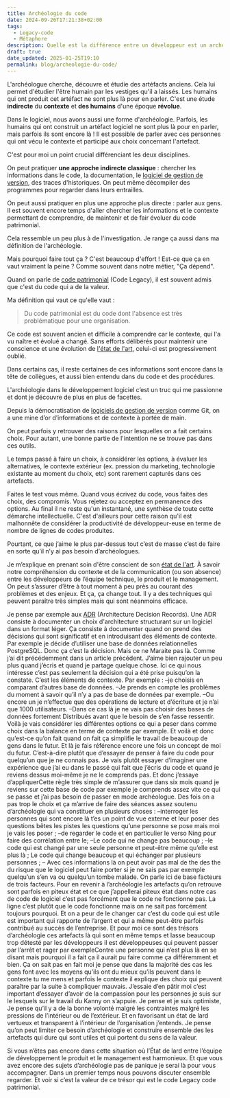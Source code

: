 ```yaml
---
title: Archéologie du code
date: 2024-09-26T17:21:38+02:00
tags:
  - Legacy-code
  - Métaphore
description: Quelle est la différence entre un développeur est un archéologue ?
draft: true
date_updated: 2025-01-25T19:10
permalink: blog/archeologie-du-code/
---
```


L'archéologue cherche, découvre et étudie des artéfacts anciens.
Cela lui permet d'étudier l'être humain par les vestiges qu'il a laissés.
Les humains qui ont produit cet artéfact ne sont plus là pour en parler.
C'est une étude **indirecte** du **contexte** et **des humains** d'une époque **révolue**.

Dans le logiciel, nous avons aussi une forme d'archéologie. 
Parfois, les humains qui ont construit un artéfact logiciel ne sont plus là pour en parler, mais parfois ils sont encore là !
Il est possible de parler avec ces personnes qui ont vécu le contexte et participé aux choix concernant l'artefact.

C'est pour moi un point crucial différenciant les deux disciplines.

On peut pratiquer **une approche indirecte classique** : chercher les informations dans le code, la documentation, le [logiciel de gestion de version](/glossaire/logiciel-de-gestion-de-version), des traces d'historiques. On peut même décompiler des programmes pour regarder dans leurs entrailles.

On peut aussi pratiquer en plus une approche plus directe : parler aux gens.
Il est souvent encore temps d'aller chercher les informations et le contexte permettant de comprendre, de maintenir et de fair évoluer du code patrimonial.

Cela ressemble un peu plus à de l'investigation. Je range ça aussi dans ma définition de l'archéologie.

Mais pourquoi faire tout ça ?
C'est beaucoup d'effort ! 
Est-ce que ça en vaut vraiment la peine ?
Comme souvent dans notre métier, "Ça dépend".

Quand on parle de [code patrimonial](/glossaire/code-patrimonial) (Code Legacy), il est souvent admis que c'est du code qui a de la valeur.

Ma définition qui vaut ce qu'elle vaut : 

> Du code patrimonial est du code dont l'absence est très problématique pour une organisation.

Ce code est souvent ancien et difficile à comprendre car le contexte, qui l'a vu naître et évolué a changé. Sans efforts délibérés pour maintenir une conscience et une évolution de [l'état de l'art](/glossaire/etat-de-l-art-d-une-equipe), celui-ci est progressivement oublié.

Dans certains cas, il reste certaines de ces informations sont encore dans la tête de collègues, et aussi bien entendu dans du code et des procédures.

L'archéologie dans le développement logiciel c’est un truc qui me passionne et dont je découvre de plus en plus de facettes.

Depuis la démocratisation de [logiciels de gestion de version](glossaire/logiciel-de-gestion-de-version) comme Git, on a une mine d’or d’informations et de contexte à portée de main.

On peut parfois y retrouver des raisons pour lesquelles on a fait certains choix.
Pour autant, une bonne partie de l'intention ne se trouve pas dans ces outils.

Le temps passé à faire un choix, à considérer les options, à évaluer les alternatives, le contexte extérieur (ex. pression du marketing, technologie existante au moment du choix, etc) sont rarement capturés dans ces artefacts.

Faites le test vous même. 
Quand vous écrivez du code, vous faites des choix, des compromis. 
Vous rejetez ou acceptez en permanence des options. 
Au final il ne reste qu'un instantané, 
une synthèse de toute cette démarche intellectuelle. 
C'est d'ailleurs pour cette raison 
qu'il est malhonnête de considérer la productivité de développeur-euse 
en terme de nombre de lignes de codes produites.

Pourtant, ce que j’aime le plus par-dessus tout c’est de masse c’est de faire en sorte qu’il n’y ai pas besoin d’archéologues.







Je m’explique en prenant soin d'être conscient de son [état de l'art](/glossaire/etat-de-l-art-d-une-equipe). 
À savoir notre compréhension du contexte et de la communication (ou son absence) entre les développeurs de l’équipe technique, le produit et le management.
On peut s’assurer d’être à tout moment à peu près au courant des problèmes et des enjeux.
Et ça, ça change tout.
Il y a des techniques qui peuvent paraître très simples
mais qui sont néanmoins efficace. 

Je pense par exemple aux [ADR](/glossaire/adr) (Architecture Decision Records).
Une ADR consiste à documenter un choix d'architecture structurant sur un logiciel dans un format léger. 
Ça consiste à documenter quand on prend des décisions qui sont significatif et en introduisant des éléments de contexte. 
Par exemple je décide d’utiliser une base de données relationnelles PostgreSQL. Donc ça c’est la décision. Mais ce ne Maraite pas là. Comme j’ai dit précédemment dans un article précédent. J’aime bien rajouter un peu plus quand j’écris et quand je partage quelque chose.
Ici ce qui nous intéresse c’est pas seulement la décision qui a été prise puisqu’on la constate. C’est les éléments de contexte. Par exemple :
–je choisis en comparant d’autres base de données.
–Je prends en compte les problèmes du moment à savoir qu’il n’y a pas de base de données par exemple.
–Ou encore un je n’effectue que des opérations de lecture et d’écriture et je n’ai que 1000 utilisateurs.
–Dans ce cas là je ne vais pas choisir des bases de données fortement Distribués avant que le besoin de s’en fasse ressentir.
Voilà je vais considérer les différentes options ce qui a peser dans comme choix dans la balance en terme de contexte par exemple.
Et voilà et donc qu’est-ce qu’on fait quand on fait ça simplifie le travail de beaucoup de gens dans le futur.
Et là je fais référence encore une fois un concept de moi du futur. C’est-à-dire plutôt que d’essayer de penser à faire du code pour quelqu’un que je ne connais pas. Je vais plutôt essayer d’imaginer une expérience que j’ai eu dans le passé qui fait que j’écris du code et quand je reviens dessus moi-même je ne le comprends pas. Et donc j’essaye d’appliquerCette règle très simple de m’assurer que dans six mois quand je reviens sur cette base de code par exemple je comprends assez vite ce qui se passe et j’ai pas besoin de passer en mode archéologue.
Des fois on a pas trop le choix et ça m’arrive de faire des séances assez soutenu d’archéologie qui va constituer en plusieurs choses :
–interroger les personnes qui sont encore là t’es un point de vue externe et leur poser des questions bêtes les pistes les questions qu’une personne se pose mais moi je vais les poser ;
–de regarder le code et en particulier le verso Ning pour faire des corrélation entre le;
–Le code qui ne change pas beaucoup ;
–le code qui est changé par une seule personne et peut-être même qu’elle est plus là ;
Le code qui change beaucoup et qui échanger par plusieurs personnes ;
–
Avec ces informations là on peut avoir pas mal de the des the du risque que le logiciel peut faire porter si je ne sais pas par exemple quelqu’un s’en va ou quelqu’un tombe malade. On parle ici de base facteurs de trois facteurs.
Pour en revenir à l’archéologie les artefacts qu’on retrouve sont parfois en piteux état et ce que j’appellerai piteux état dans notre cas de code de logiciel c’est pas forcément que le code ne fonctionne pas. La ligne c’est plutôt que le code fonctionne mais on ne sait pas forcément toujours pourquoi. Et on a peur de le changer car c’est du code qui est utile est important qui rapporte de l’argent et qui a même peut-être parfois contribué au succès de l’entreprise.
Et pour moi ce sont des trésors d’archéologie ces artefacts là qui sont en même temps et lasse beaucoup trop détesté par les développeurs il est développeuses qui peuvent passer par l’arrêt et rager par exempleContre une personne qui n’est plus là en se disant mais pourquoi il a fait ça il aurait pu faire comme ça différemment et bien.
Ça on sait pas en fait moi je pense que dans la majorité des cas les gens font avec les moyens qu’ils ont du mieux qu’ils peuvent dans le contexte tu me mens et parfois le contexte il explique des choix qui peuvent paraître par la suite à compliquer mauvais.
J’essaie d’en pâtir moi c’est important d’essayer d’avoir de la compassion pour les personnes je suis sur le lesquels sur le travail du Kanny on s’appuie. Je pense et je suis optimiste, Je pense qu’il y a de la bonne volonté malgré les contraintes malgré les pressions de l’intérieur ou de l’extérieur. Et en favorisant un état de lard vertueux et transparent à l’intérieur de l’organisation j’entends.
Je pense qu’on peut limiter ce besoin d’archéologie et construire ensemble des les artefacts qui dure qui sont utiles et qui portent du sens de la valeur.

Si vous n’êtes pas encore dans cette situation où l’État de lard entre l’équipe de développement le produit et le management est harmonieux. Et que vous avez encore des sujets d’archéologie pas de panique je serai là pour vous accompagner. Dans un premier temps nous pouvons discuter ensemble regarder. Et voir si c’est la valeur de ce trésor qui est le code Legacy code patrimonial. 
